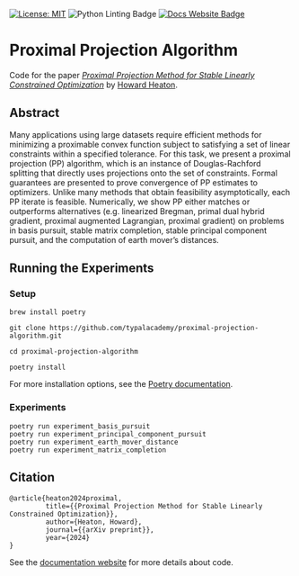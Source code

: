 [![License: MIT](https://img.shields.io/badge/License-MIT-yellow.svg)](https://opensource.org/licenses/MIT) 
![Python Linting Badge](https://github.com/typalacademy/proximal-projection-algorithm/actions/workflows/python-linting.yml/badge.svg)
[![Docs Website Badge](https://github.com/typalacademy/proximal-projection-algorithm/actions/workflows/docs-website.yml/badge.svg)](https://pp.research.typal.academy)

# Proximal Projection Algorithm
Code for the paper [_Proximal Projection Method for Stable Linearly Constrained Optimization_](https://arxiv.org/abs/2407.16998) by [Howard Heaton](https://www.linkedin.com/in/howard-heaton/).

## Abstract

Many applications using large datasets require efficient methods for minimizing a proximable convex function subject to satisfying a set of linear constraints within a specified tolerance. For this task, we present a proximal projection (PP) algorithm, which is an instance of Douglas-Rachford splitting that directly uses projections onto the set of constraints. Formal guarantees are presented to prove convergence of PP estimates to optimizers. Unlike many methods that obtain feasibility asymptotically, each PP iterate is feasible. Numerically, we show PP either matches or outperforms alternatives (e.g. linearized Bregman, primal dual hybrid gradient, proximal augmented Lagrangian, proximal gradient) on problems in basis pursuit, stable matrix completion, stable principal component pursuit, and the computation of earth mover’s distances.

## Running the Experiments

### Setup
```
brew install poetry

git clone https://github.com/typalacademy/proximal-projection-algorithm.git

cd proximal-projection-algorithm

poetry install
```

For more installation options, see the [Poetry documentation](https://python-poetry.org/docs/).

### Experiments

```
poetry run experiment_basis_pursuit
poetry run experiment_principal_component_pursuit
poetry run experiment_earth_mover_distance
poetry run experiment_matrix_completion
```


## Citation
    
    @article{heaton2024proximal,
             title={{Proximal Projection Method for Stable Linearly Constrained Optimization}},
             author={Heaton, Howard},
             journal={{arXiv preprint}},
             year={2024}
    }

See the [documentation website](https://pp.research.typal.academy) for more details about code.
